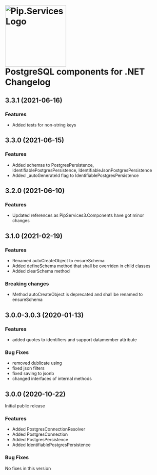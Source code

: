 # <img src="https://uploads-ssl.webflow.com/5ea5d3315186cf5ec60c3ee4/5edf1c94ce4c859f2b188094_logo.svg" alt="Pip.Services Logo" width="200"> <br/> PostgreSQL components for .NET Changelog

## <a name="3.3.1"></a> 3.3.1 (2021-06-16) 

### Features
* Added tests for non-string keys

## <a name="3.3.0"></a> 3.3.0 (2021-06-15) 

### Features
* Added schemas to PostgresPersistence, IdentifiablePostgresPersistence, IdentifiableJsonPostgresPersistence
* Added _autoGenerateId flag to IdentifiablePostgresPersistence

## <a name="3.2.0"></a> 3.2.0 (2021-06-10) 

### Features
* Updated references as PipServices3.Components have got minor changes

## <a name="3.1.0"></a> 3.1.0 (2021-02-19) 

### Features
* Renamed autoCreateObject to ensureSchema
* Added defineSchema method that shall be overriden in child classes
* Added clearSchema method

### Breaking changes
* Method autoCreateObject is deprecated and shall be renamed to ensureSchema

## <a name="3.0.0-3.0.3"></a> 3.0.0-3.0.3 (2020-01-13)

### Features
* added quotes to identifiers and support datamember attribute

### Bug Fixes
* removed dublicate using
* fixed json filters
* fixed saving to jsonb
* changed interfaces of internal methods

## <a name="3.0.0"></a> 3.0.0 (2020-10-22)

Initial public release

### Features
* Added PostgresConnectionResolver
* Added PostgresConnection
* Added PostgresPersistence
* Added IdentifiablePostgresPersistence

### Bug Fixes
No fixes in this version

